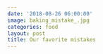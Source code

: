 ```yaml
---
date: '2018-08-26 06:00:00'
image: baking_mistake_.jpg
categories: food
layout: post
title: Our favorite mistakes
---
```



